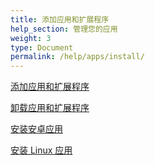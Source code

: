 ```yaml
---
title: 添加应用和扩展程序
help_section: 管理您的应用
weight: 3
type: Document
permalink: /help/apps/install/
---
```


[添加应用和扩展程序](/help/apps/install/extensions)

[卸载应用和扩展程序](/help/apps/install/uninstall)

[安装安卓应用](/help/apps/install/android)

[安装 Linux 应用](/help/apps/install/Linux)